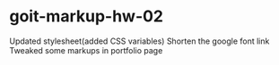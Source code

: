 # goit-markup-hw-02

Updated stylesheet(added CSS variables)
Shorten the google font link
Tweaked some markups in portfolio page
